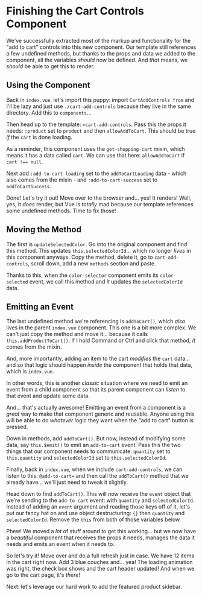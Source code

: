 # Finishing the Cart Controls Component

We've successfully extracted most of the markup and functionality for the
"add to cart" controls into this new component. Our template still references
a few undefined methods, but thanks to the props and data we added to the component,
all the variables *should* now be defined. And *that* means, we *should* be able
to get this to render.

## Using the Component

Back in `index.vue`, let's import this puppy: import `CartAddControls from` and
I'll be lazy and just use `./cart-add-controls` because they live in the same
directory. Add this to `components`...

Then head up to the template: `<cart-add-controls`. Pass this the props it needs:
`:product` set to `product` and then `allowAddToCart`. This should be true *if*
the `cart` is done loading.

As a reminder, this component uses the `get-shopping-cart` mixin, which means it
has a data called `cart`. We can use that here: `allowAddToCart` if
`cart !== null`.

Next add `:add-to-cart-loading` set to the `addToCartLoading` data - which also
comes from the mixin - and `:add-to-cart-success` set to `addToCartSuccess`.

Done! Let's try it out! Move over to the browser and... yes! It renders!
Well, yes, it *does* render, but Vue is *totally* mad because our template
references some undefined methods. Time to fix those!

## Moving the Method

The first is `updateSelectedColor`. Go into the original component and find this
method. This updates `this.selectedColorId`... which no longer *lives* in this
component anyways. Copy the method, delete it, go to `cart-add-controls`, scroll
down, add a new `methods` section and paste.

Thanks to this, when the `color-selector` component emits its `color-selected`
event, we call this method and *it* updates the `selectedColorId` data.

## Emitting an Event

The last undefined method we're referencing is `addToCart()`, which *also* lives
in the parent `index.vue` component. This one is a bit more complex. We can't
just copy the method and move it... because it calls `this.addProductToCart()`.
If I hold Command or Ctrl and click that method, *it* comes from the mixin.

And, more importantly, adding an item to the cart *modifies* the `cart` data...
and so that logic should happen *inside* the component that holds that data,
which is `index.vue`.

In other words, this is another *classic* situation where we need to emit an
event from a child component so that its parent component can *listen* to that
event and update some data.

And... that's actually awesome! Emitting an event from a component is a *great*
way to make that component generic and reusable. Anyone using this will
be able to do *whatever* logic they want when the "add to cart" button is pressed.

Down in methods, add `addToCart()`. But now, instead of modifying some data, say
`this.$emit()` to emit an `add-to-cart` event. Pass this the two things that our
component needs to communicate: `quantity` set to `this.quantity` and
`selectedColorId` set to `this.selectedColorId`.

Finally, back in `index.vue`, when we include `cart-add-controls`, we can listen
to this: `@add-to-cart=` and then call the `addToCart()` method that we already
have... we'll just need to tweak it slightly.

Head down to find `addToCart()`. This will *now* receive the `event` object that
we're sending to the `add-to-cart` event: with `quantity` and `selectedColorId`.
Instead of adding an `event` argument and reading those keys off of it, let's
put our fancy hat on and use object destructuring: `{}` then `quantity` and
`selectedColorId`. Remove the `this` from both of those variables below.

Phew! We moved a *lot* of stuff around to get this working... but we now have a
*beautiful* component that receives the props it needs, manages the data it
needs and emits an event when it needs to.

So let's try it! Move over and do a full refresh just in case. We have 12 items
in the cart right now. Add 3 blue couches and... yea! The loading animation was
right, the check box shows and the cart header updated! And when we go to the cart
page, it's *there*!

Next: let's leverage our hard work to add the featured product sidebar.

